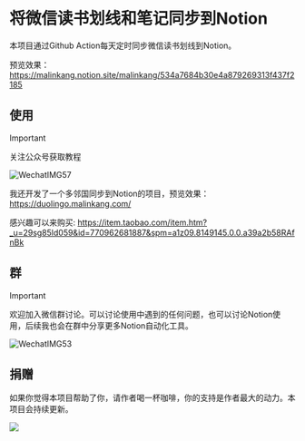 # 将微信读书划线和笔记同步到Notion


本项目通过Github Action每天定时同步微信读书划线到Notion。

预览效果：https://malinkang.notion.site/malinkang/534a7684b30e4a879269313f437f2185



## 使用

> [!IMPORTANT]  
> 关注公众号获取教程

![WechatIMG57](https://github.com/malinkang/weread2notion-pro/assets/3365208/f96077fb-c66a-4183-af16-775d09ca7291)

我还开发了一个多邻国同步到Notion的项目，预览效果：https://duolingo.malinkang.com/

感兴趣可以来购买: https://item.taobao.com/item.htm?_u=29sg85ld059&id=770962681887&spm=a1z09.8149145.0.0.a39a2b58RAfnBk

## 群
> [!IMPORTANT]  
> 欢迎加入微信群讨论。可以讨论使用中遇到的任何问题，也可以讨论Notion使用，后续我也会在群中分享更多Notion自动化工具。

![WechatIMG53](https://github.com/malinkang/weread2notion-pro/assets/3365208/351f05cb-a3e7-4bfd-8602-26f81d111388)


## 捐赠

如果你觉得本项目帮助了你，请作者喝一杯咖啡，你的支持是作者最大的动力。本项目会持续更新。

![](./asset/WechatIMG27.jpg)

